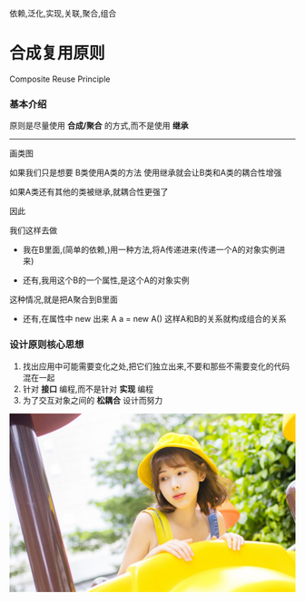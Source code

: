 

依赖,泛化,实现,关联,聚合,组合

# 合成复用原则
Composite Reuse Principle

### 基本介绍

原则是尽量使用 __合成/聚合__ 的方式,而不是使用 __继承__

---

画类图

如果我们只是想要
B类使用A类的方法
使用继承就会让B类和A类的耦合性增强

如果A类还有其他的类被继承,就耦合性更强了

因此

我们这样去做

- 我在B里面,(简单的依赖,)用一种方法,将A传递进来(传递一个A的对象实例进来)

- 还有,我用这个B的一个属性,是这个A的对象实例

这种情况,就是把A聚合到B里面

- 还有,在属性中 new 出来 A a = new A()
这样A和B的关系就构成组合的关系

### 设计原则核心思想
1. 找出应用中可能需要变化之处,把它们独立出来,不要和那些不需要变化的代码混在一起
2. 针对 __接口__ 编程,而不是针对 __实现__ 编程
3. 为了交互对象之间的 __松耦合__ 设计而努力






 ![](./img/meizi04.jpg)
